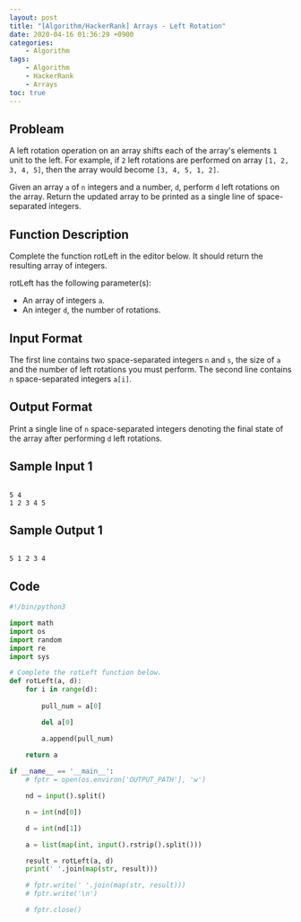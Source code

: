 ```yaml
---
layout: post
title: "[Algorithm/HackerRank] Arrays - Left Rotation"
date: 2020-04-16 01:36:29 +0900
categories: 
    - Algorithm
tags:
    - Algorithm
    - HackerRank
    - Arrays
toc: true
---
```


<!-- more -->


## Probleam
A left rotation operation on an array shifts each of the array's elements `1` unit to the left. For example, if `2` left rotations are performed on array `[1, 2, 3, 4, 5]`, then the array would become `[3, 4, 5, 1, 2]`.

Given an array `a` of `n` integers and a number, `d`, perform `d` left rotations on the array. Return the updated array to be printed as a single line of space-separated integers.

## Function Description
Complete the function rotLeft in the editor below. It should return the resulting array of integers.

rotLeft has the following parameter(s):

- An array of integers `a`.
- An integer `d`, the number of rotations.

## Input Format
The first line contains two space-separated integers `n` and `s`, the size of `a` and the number of left rotations you must perform.
The second line contains `n` space-separated integers `a[i]`.

## Output Format
Print a single line of `n` space-separated integers denoting the final state of the array after performing `d` left rotations.


## Sample Input 1
```

5 4
1 2 3 4 5
```


## Sample Output 1
```

5 1 2 3 4
```


## Code

```python
#!/bin/python3

import math
import os
import random
import re
import sys

# Complete the rotLeft function below.
def rotLeft(a, d):
    for i in range(d):
        
        pull_num = a[0]

        del a[0]

        a.append(pull_num)
    
    return a

if __name__ == '__main__':
    # fptr = open(os.environ['OUTPUT_PATH'], 'w')

    nd = input().split()

    n = int(nd[0])

    d = int(nd[1])

    a = list(map(int, input().rstrip().split()))

    result = rotLeft(a, d)
    print(' '.join(map(str, result)))

    # fptr.write(' '.join(map(str, result)))
    # fptr.write('\n')

    # fptr.close()

```
